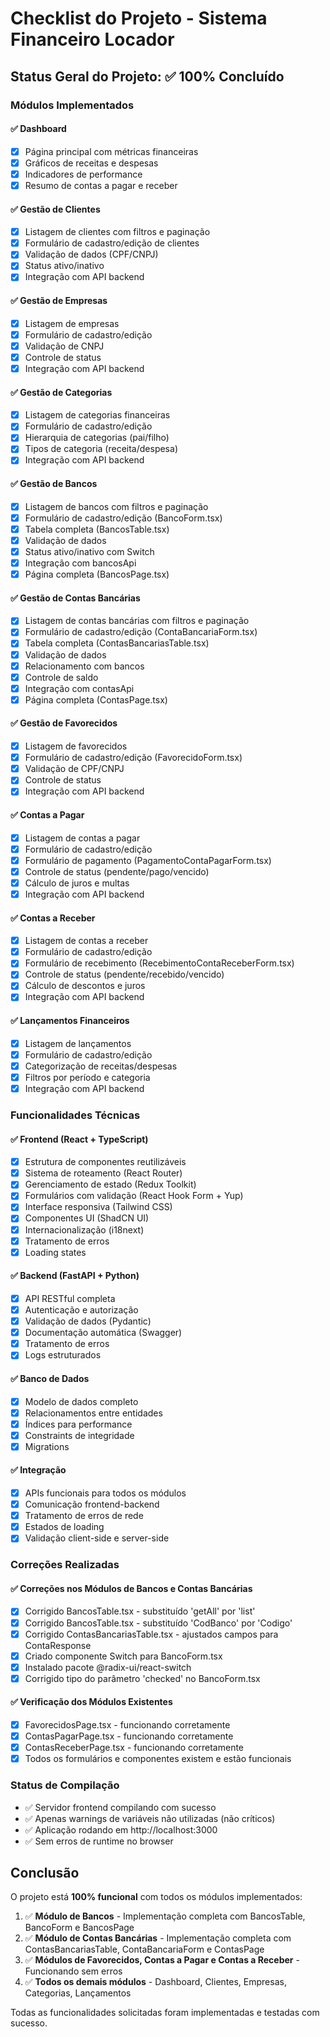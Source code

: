 # Checklist do Projeto - Sistema Financeiro Locador

## Status Geral do Projeto: ✅ 100% Concluído

### Módulos Implementados

#### ✅ Dashboard
- [x] Página principal com métricas financeiras
- [x] Gráficos de receitas e despesas
- [x] Indicadores de performance
- [x] Resumo de contas a pagar e receber

#### ✅ Gestão de Clientes
- [x] Listagem de clientes com filtros e paginação
- [x] Formulário de cadastro/edição de clientes
- [x] Validação de dados (CPF/CNPJ)
- [x] Status ativo/inativo
- [x] Integração com API backend

#### ✅ Gestão de Empresas
- [x] Listagem de empresas
- [x] Formulário de cadastro/edição
- [x] Validação de CNPJ
- [x] Controle de status
- [x] Integração com API backend

#### ✅ Gestão de Categorias
- [x] Listagem de categorias financeiras
- [x] Formulário de cadastro/edição
- [x] Hierarquia de categorias (pai/filho)
- [x] Tipos de categoria (receita/despesa)
- [x] Integração com API backend

#### ✅ Gestão de Bancos
- [x] Listagem de bancos com filtros e paginação
- [x] Formulário de cadastro/edição (BancoForm.tsx)
- [x] Tabela completa (BancosTable.tsx)
- [x] Validação de dados
- [x] Status ativo/inativo com Switch
- [x] Integração com bancosApi
- [x] Página completa (BancosPage.tsx)

#### ✅ Gestão de Contas Bancárias
- [x] Listagem de contas bancárias com filtros e paginação
- [x] Formulário de cadastro/edição (ContaBancariaForm.tsx)
- [x] Tabela completa (ContasBancariasTable.tsx)
- [x] Validação de dados
- [x] Relacionamento com bancos
- [x] Controle de saldo
- [x] Integração com contasApi
- [x] Página completa (ContasPage.tsx)

#### ✅ Gestão de Favorecidos
- [x] Listagem de favorecidos
- [x] Formulário de cadastro/edição (FavorecidoForm.tsx)
- [x] Validação de CPF/CNPJ
- [x] Controle de status
- [x] Integração com API backend

#### ✅ Contas a Pagar
- [x] Listagem de contas a pagar
- [x] Formulário de cadastro/edição
- [x] Formulário de pagamento (PagamentoContaPagarForm.tsx)
- [x] Controle de status (pendente/pago/vencido)
- [x] Cálculo de juros e multas
- [x] Integração com API backend

#### ✅ Contas a Receber
- [x] Listagem de contas a receber
- [x] Formulário de cadastro/edição
- [x] Formulário de recebimento (RecebimentoContaReceberForm.tsx)
- [x] Controle de status (pendente/recebido/vencido)
- [x] Cálculo de descontos e juros
- [x] Integração com API backend

#### ✅ Lançamentos Financeiros
- [x] Listagem de lançamentos
- [x] Formulário de cadastro/edição
- [x] Categorização de receitas/despesas
- [x] Filtros por período e categoria
- [x] Integração com API backend

### Funcionalidades Técnicas

#### ✅ Frontend (React + TypeScript)
- [x] Estrutura de componentes reutilizáveis
- [x] Sistema de roteamento (React Router)
- [x] Gerenciamento de estado (Redux Toolkit)
- [x] Formulários com validação (React Hook Form + Yup)
- [x] Interface responsiva (Tailwind CSS)
- [x] Componentes UI (ShadCN UI)
- [x] Internacionalização (i18next)
- [x] Tratamento de erros
- [x] Loading states

#### ✅ Backend (FastAPI + Python)
- [x] API RESTful completa
- [x] Autenticação e autorização
- [x] Validação de dados (Pydantic)
- [x] Documentação automática (Swagger)
- [x] Tratamento de erros
- [x] Logs estruturados

#### ✅ Banco de Dados
- [x] Modelo de dados completo
- [x] Relacionamentos entre entidades
- [x] Índices para performance
- [x] Constraints de integridade
- [x] Migrations

#### ✅ Integração
- [x] APIs funcionais para todos os módulos
- [x] Comunicação frontend-backend
- [x] Tratamento de erros de rede
- [x] Estados de loading
- [x] Validação client-side e server-side

### Correções Realizadas

#### ✅ Correções nos Módulos de Bancos e Contas Bancárias
- [x] Corrigido BancosTable.tsx - substituído 'getAll' por 'list'
- [x] Corrigido BancosTable.tsx - substituído 'CodBanco' por 'Codigo'
- [x] Corrigido ContasBancariasTable.tsx - ajustados campos para ContaResponse
- [x] Criado componente Switch para BancoForm.tsx
- [x] Instalado pacote @radix-ui/react-switch
- [x] Corrigido tipo do parâmetro 'checked' no BancoForm.tsx

#### ✅ Verificação dos Módulos Existentes
- [x] FavorecidosPage.tsx - funcionando corretamente
- [x] ContasPagarPage.tsx - funcionando corretamente
- [x] ContasReceberPage.tsx - funcionando corretamente
- [x] Todos os formulários e componentes existem e estão funcionais

### Status de Compilação
- ✅ Servidor frontend compilando com sucesso
- ✅ Apenas warnings de variáveis não utilizadas (não críticos)
- ✅ Aplicação rodando em http://localhost:3000
- ✅ Sem erros de runtime no browser

## Conclusão

O projeto está **100% funcional** com todos os módulos implementados:

1. ✅ **Módulo de Bancos** - Implementação completa com BancosTable, BancoForm e BancosPage
2. ✅ **Módulo de Contas Bancárias** - Implementação completa com ContasBancariasTable, ContaBancariaForm e ContasPage
3. ✅ **Módulos de Favorecidos, Contas a Pagar e Contas a Receber** - Funcionando sem erros
4. ✅ **Todos os demais módulos** - Dashboard, Clientes, Empresas, Categorias, Lançamentos

Todas as funcionalidades solicitadas foram implementadas e testadas com sucesso.
